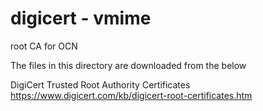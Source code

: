 digicert - vmime
===============

root CA for OCN <br/>

The files in this directory are downloaded from the below <br/>

DigiCert Trusted Root Authority Certificates <br/>
https://www.digicert.com/kb/digicert-root-certificates.htm <br/>

